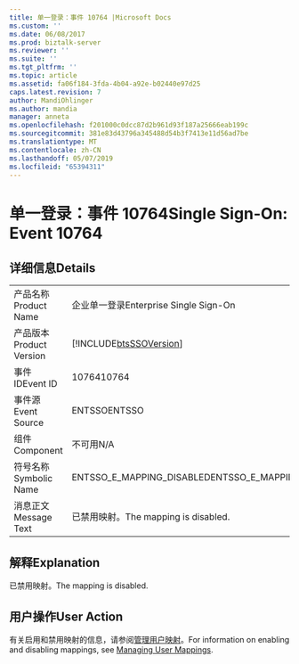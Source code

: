 ```yaml
---
title: 单一登录：事件 10764 |Microsoft Docs
ms.custom: ''
ms.date: 06/08/2017
ms.prod: biztalk-server
ms.reviewer: ''
ms.suite: ''
ms.tgt_pltfrm: ''
ms.topic: article
ms.assetid: fa06f184-3fda-4b04-a92e-b02440e97d25
caps.latest.revision: 7
author: MandiOhlinger
ms.author: mandia
manager: anneta
ms.openlocfilehash: f201000c0dcc87d2b961d93f187a25666eab199c
ms.sourcegitcommit: 381e83d43796a345488d54b3f7413e11d56ad7be
ms.translationtype: MT
ms.contentlocale: zh-CN
ms.lasthandoff: 05/07/2019
ms.locfileid: "65394311"
---
```

# <a name="single-sign-on-event-10764"></a><span data-ttu-id="6247c-102">单一登录：事件 10764</span><span class="sxs-lookup"><span data-stu-id="6247c-102">Single Sign-On: Event 10764</span></span>
## <a name="details"></a><span data-ttu-id="6247c-103">详细信息</span><span class="sxs-lookup"><span data-stu-id="6247c-103">Details</span></span>  
  
|                 |                                                            |
|-----------------|------------------------------------------------------------|
|  <span data-ttu-id="6247c-104">产品名称</span><span class="sxs-lookup"><span data-stu-id="6247c-104">Product Name</span></span>   |                 <span data-ttu-id="6247c-105">企业单一登录</span><span class="sxs-lookup"><span data-stu-id="6247c-105">Enterprise Single Sign-On</span></span>                  |
| <span data-ttu-id="6247c-106">产品版本</span><span class="sxs-lookup"><span data-stu-id="6247c-106">Product Version</span></span> | [!INCLUDE[btsSSOVersion](../includes/btsssoversion-md.md)] |
|    <span data-ttu-id="6247c-107">事件 ID</span><span class="sxs-lookup"><span data-stu-id="6247c-107">Event ID</span></span>     |                           <span data-ttu-id="6247c-108">10764</span><span class="sxs-lookup"><span data-stu-id="6247c-108">10764</span></span>                            |
|  <span data-ttu-id="6247c-109">事件源</span><span class="sxs-lookup"><span data-stu-id="6247c-109">Event Source</span></span>   |                           <span data-ttu-id="6247c-110">ENTSSO</span><span class="sxs-lookup"><span data-stu-id="6247c-110">ENTSSO</span></span>                           |
|    <span data-ttu-id="6247c-111">组件</span><span class="sxs-lookup"><span data-stu-id="6247c-111">Component</span></span>    |                            <span data-ttu-id="6247c-112">不可用</span><span class="sxs-lookup"><span data-stu-id="6247c-112">N/A</span></span>                             |
|  <span data-ttu-id="6247c-113">符号名称</span><span class="sxs-lookup"><span data-stu-id="6247c-113">Symbolic Name</span></span>  |                 <span data-ttu-id="6247c-114">ENTSSO_E_MAPPING_DISABLED</span><span class="sxs-lookup"><span data-stu-id="6247c-114">ENTSSO_E_MAPPING_DISABLED</span></span>                  |
|  <span data-ttu-id="6247c-115">消息正文</span><span class="sxs-lookup"><span data-stu-id="6247c-115">Message Text</span></span>   |                  <span data-ttu-id="6247c-116">已禁用映射。</span><span class="sxs-lookup"><span data-stu-id="6247c-116">The mapping is disabled.</span></span>                  |
  
## <a name="explanation"></a><span data-ttu-id="6247c-117">解释</span><span class="sxs-lookup"><span data-stu-id="6247c-117">Explanation</span></span>  
 <span data-ttu-id="6247c-118">已禁用映射。</span><span class="sxs-lookup"><span data-stu-id="6247c-118">The mapping is disabled.</span></span>  
  
## <a name="user-action"></a><span data-ttu-id="6247c-119">用户操作</span><span class="sxs-lookup"><span data-stu-id="6247c-119">User Action</span></span>  
 <span data-ttu-id="6247c-120">有关启用和禁用映射的信息，请参阅[管理用户映射](../core/managing-user-mappings.md)。</span><span class="sxs-lookup"><span data-stu-id="6247c-120">For information on enabling and disabling mappings, see [Managing User Mappings](../core/managing-user-mappings.md).</span></span>